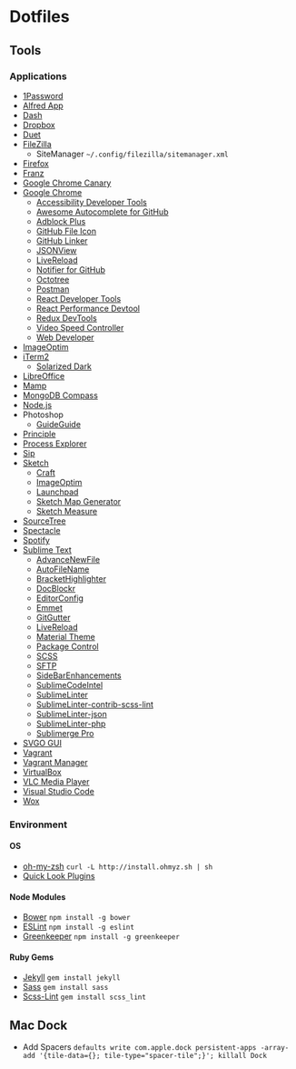 # Dotfiles

## Tools

### Applications

* [1Password](https://agilebits.com/onepassword)
* [Alfred App](http://www.alfredapp.com/)
* [Dash](https://kapeli.com/dash)
* [Dropbox](https://www.dropbox.com/)
* [Duet](https://www.duetdisplay.com/)
* [FileZilla](https://filezilla-project.org/)
  * SiteManager `~/.config/filezilla/sitemanager.xml`
* [Firefox](https://www.mozilla.org/firefox/)
* [Franz](http://meetfranz.com/)
* [Google Chrome Canary](https://www.google.de/chrome/browser/canary.html)
* [Google Chrome](http://www.google.com/chrome/)
  * [Accessibility Developer Tools](https://chrome.google.com/webstore/detail/accessibility-developer-t/fpkknkljclfencbdbgkenhalefipecmb)
  * [Awesome Autocomplete for GitHub](https://chrome.google.com/webstore/detail/awesome-autocomplete-for/djkfdjpoelphhdclfjhnffmnlnoknfnd)
  * [Adblock Plus](https://adblockplus.org)
  * [GitHub File Icon](https://chrome.google.com/webstore/detail/github-file-icon/ficfmibkjjnpogdcfhfokmihanoldbfe)
  * [GitHub Linker](https://chrome.google.com/webstore/detail/github-linker/jlmafbaeoofdegohdhinkhilhclaklkp)
  * [JSONView](https://chrome.google.com/webstore/detail/jsonview/chklaanhfefbnpoihckbnefhakgolnmc)
  * [LiveReload](http://livereload.com/extensions/)
  * [Notifier for GitHub](https://chrome.google.com/webstore/detail/notifier-for-github/lmjdlojahmbbcodnpecnjnmlddbkjhnn)
  * [Octotree](https://chrome.google.com/webstore/detail/octotree/bkhaagjahfmjljalopjnoealnfndnagc)
  * [Postman](https://chrome.google.com/webstore/detail/postman/fhbjgbiflinjbdggehcddcbncdddomop)
  * [React Developer Tools](https://chrome.google.com/webstore/detail/react-developer-tools/fmkadmapgofadopljbjfkapdkoienihi)
  * [React Performance Devtool](https://chrome.google.com/webstore/detail/react-performance-devtool/fcombecpigkkfcbfaeikoeegkmkjfbfm)
  * [Redux DevTools](https://chrome.google.com/webstore/detail/redux-devtools/lmhkpmbekcpmknklioeibfkpmmfibljd)
  * [Video Speed Controller](https://chrome.google.com/webstore/detail/video-speed-controller/nffaoalbilbmmfgbnbgppjihopabppdk)
  * [Web Developer](https://chrome.google.com/webstore/detail/web-developer/bfbameneiokkgbdmiekhjnmfkcnldhhm)
* [ImageOptim](https://imageoptim.com/)
* [iTerm2](https://www.iterm2.com/)
  * [Solarized Dark](http://iterm2colorschemes.com/)
* [LibreOffice](https://de.libreoffice.org/)
* [Mamp](http://www.mamp.info/de/)
* [MongoDB Compass](https://www.mongodb.com/products/compass)
* [Node.js](https://nodejs.org/)
* Photoshop
  * [GuideGuide](http://guideguide.me/)
* [Principle](http://principleformac.com/)
* [Process Explorer](https://technet.microsoft.com/en-us/sysinternals/processexplorer.aspx)
* [Sip](https://itunes.apple.com/us/app/sip/id507257563)
* [Sketch](https://www.sketchapp.com/)
  * [Craft](https://www.invisionapp.com/craft)
  * [ImageOptim](https://imageoptim.com/sketch)
  * [Launchpad](https://animaapp.github.io/Auto-Layout/)
  * [Sketch Map Generator](https://github.com/eddiesigner/sketch-map-generator)
  * [Sketch Measure](http://utom.design/measure/)
* [SourceTree](http://www.sourcetreeapp.com/)
* [Spectacle](http://spectacleapp.com/)
* [Spotify](https://www.spotify.com/)
* [Sublime Text](http://www.sublimetext.com/)
  * [AdvanceNewFile](https://packagecontrol.io/packages/AdvancedNewFile)
  * [AutoFileName](https://packagecontrol.io/packages/AutoFileName)
  * [BracketHighlighter](https://packagecontrol.io/packages/BracketHighlighter)
  * [DocBlockr](https://packagecontrol.io/packages/DocBlockr)
  * [EditorConfig](https://packagecontrol.io/packages/EditorConfig)
  * [Emmet](https://packagecontrol.io/packages/Emmet)
  * [GitGutter](https://packagecontrol.io/packages/GitGutter)
  * [LiveReload](https://packagecontrol.io/packages/LiveReload)
  * [Material Theme](https://packagecontrol.io/packages/Material%20Theme)
  * [Package Control](https://packagecontrol.io/installation)
  * [SCSS](https://packagecontrol.io/packages/SCSS)
  * [SFTP](https://packagecontrol.io/packages/SFTP)
  * [SideBarEnhancements](https://packagecontrol.io/packages/SideBarEnhancements)
  * [SublimeCodeIntel](https://packagecontrol.io/packages/SublimeCodeIntel)
  * [SublimeLinter](https://packagecontrol.io/packages/SublimeLinter)
  * [SublimeLinter-contrib-scss-lint](https://packagecontrol.io/packages/SublimeLinter-contrib-scss-lint)
  * [SublimeLinter-json](https://packagecontrol.io/packages/SublimeLinter-json)
  * [SublimeLinter-php](https://packagecontrol.io/packages/SublimeLinter-php)
  * [Sublimerge Pro](https://packagecontrol.io/packages/Sublimerge%20Pro)
* [SVGO GUI](https://github.com/svg/svgo-gui)
* [Vagrant](https://www.vagrantup.com/)
* [Vagrant Manager](http://vagrantmanager.com/)
* [VirtualBox](https://www.virtualbox.org/)
* [VLC Media Player](http://www.videolan.org/vlc/)
* [Visual Studio Code](https://code.visualstudio.com/)
* [Wox](http://www.getwox.com/)

### Environment

#### OS

* [oh-my-zsh](https://github.com/robbyrussell/oh-my-zsh) `curl -L http://install.ohmyz.sh | sh`
* [Quick Look Plugins](https://github.com/sindresorhus/quick-look-plugins)

#### Node Modules

* [Bower](http://bower.io/) `npm install -g bower`
* [ESLint](http://eslint.org/) `npm install -g eslint`
* [Greenkeeper](https://greenkeeper.io/) `npm install -g greenkeeper`

#### Ruby Gems

* [Jekyll](https://jekyllrb.com/) `gem install jekyll`
* [Sass](http://sass-lang.com/) `gem install sass`
* [Scss-Lint](https://github.com/brigade/scss-lint) `gem install scss_lint`

## Mac Dock

* Add Spacers `defaults write com.apple.dock persistent-apps -array-add '{tile-data={}; tile-type="spacer-tile";}'; killall Dock`
